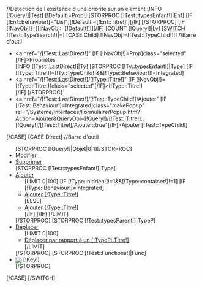 //Detection de l existence d une priorite sur un element
[INFO [!Query!]|Test]
[!Default:=Prop!]
[STORPROC [!Test::typesEnfant!]|Enf]
	[IF [!Enf::Behaviour!]="List"][!Default:=[!Enf::Titre!]!][/IF]
[/STORPROC]
[IF [!NavObj!]=][!NavObj:=[!Default!]!][/IF]
[COUNT [!Query!]|Lv]
[SWITCH [!Test::TypeSearch!]|=]
	[CASE Child]
		[!NavObj:=[!Test::TypeChild!]!]
		//Barre d'outil
		<div class="BarreAction">
			<div id="Gauche"></div>
				<div class="menu">
					<ul>
						<li><a href="/[!Test::LastDirect!]" [IF [!NavObj!]=Prop]class="selected"[/IF]>Propri&eacute;t&eacute;s</a></li>
						[INFO [!Test::LastDirect!]|Ty]
						[STORPROC [!Ty::typesEnfant!]|Type]
							[IF [!Type::Titre!]!=[!Ty::TypeChild!]&&[!Type::Behaviour!]!=Integrated]
								<li><a href="/[!Test::LastDirect!]/[!Type::Titre!]" [IF [!NavObj!]=[!Type::Titre!]]class="selected"[/IF]>[!Type::Titre!]</a></li>
							[/IF]
						[/STORPROC]
						<li><a href="/[!Test::LastDirect!]/[!Test::TypeChild!]/Ajouter" [IF [!Test::Behaviour!]=Integrated]class="makePopup" rel="/Systeme/Interfaces/Formulaire/Popup.htm?Action=Ajouter&QueryObj=[!Query!]/[!Test::Titre!]::[!Query!]/[!Test::Titre!]/Ajouter::true"[/IF]>Ajouter [!Test::TypeChild!] </a></li>
					</ul>
				</div>
			<div id="Droite"></div>
		</div>
	[/CASE]
	[CASE Direct]
		//Barre d'outil
		<div class="BarreAction">
			<div id="Gauche"></div>
				<div class="menu">
					<ul>
						[STORPROC [!Query!]|Objet|0|1][/STORPROC]
						<li><a href="/[!Query!][IF [!Lv!]>1]/[!Id!][/IF]/Modifier">Modifier</a></li>
						<li><a href="/[!Query!][IF [!Lv!]>1]/[!Id!][/IF]/Supprimer" rel="confirm" message="Attention! Vous allez supprimer l'objet.Etes vous sur de vouloir le supprimer ?" title="Suppression d'un élément" redirectUrl="/[!Test::LastChild!].htm">Supprimer</a></li>
						[STORPROC [!Test::typesEnfant!]|Type]
							<li><a href="#nogo" id="Edition">Ajouter<!--[if IE 7]><!--></a><!--<![endif]-->
								<!--[if lte IE 6]><table><tr><td><![endif]-->
									<ul>
										[LIMIT 0|100]
				[IF [!Type::hidden!]!=1&&[!Type::container!]!=1]						   [IF [!Type::Behaviour!]=Integrated]
	<li><a href="/[!Query!]/[!Type::Titre!]/Ajouter" class="makePopup" rel="/Systeme/Interfaces/Formulaire/Popup.htm?Action=Ajouter&QueryObj=[!QueryVous allez supprimer l'objet !]/[!Type::Titre!]::[!Query!]/[!Type::Titre!]/Ajouter::true">Ajouter [!Type::Titre!]</a></li>
	[ELSE]
	<li><a href="/[!Query!]/[!Type::Titre!]/Ajouter">Ajouter [!Type::Titre!]</a></li>
	[/IF]
	[/IF]									[/LIMIT]
									</ul>
								<!--[if lte IE 6]><table><tr><td><![endif]-->
							</li>
							[/STORPROC]
							[STORPROC [!Test::typesParent!]|TypeP]
							<li><a href="#nogo" id="Edition">D&eacute;placer<!--[if IE 7]><!--></a><!--<![endif]-->
								<!--[if lte IE 6]><table><tr><td><![endif]-->
									<ul>
										[LIMIT 0|100]
											<li><a href="/[!Query!]/[!TypeP::Titre!]/Deplacer">D&eacute;placer par rapport &agrave; un  [!TypeP::Titre!]</a></li>
										[/LIMIT]
									</ul>
								<!--[if lte IE 6]><table><tr><td><![endif]-->
							</li>
							[/STORPROC]
							<!--[if lte IE 6]><table><tr><td><![endif]-->
						[STORPROC [!Test::Functions!]|Func]
							<li><a href="/[!Query!]/[!Key!]"><img src="[!Func::Icon!]" style="margin-bottom:-5px;">&nbsp;[!Key!]<!--[if IE 7]><!--></a><!--<![endif]-->
							</li>
						[/STORPROC]
					</ul>
				</div>
			<div id="Droite"></div>
		</div>
	[/CASE]
[/SWITCH]
